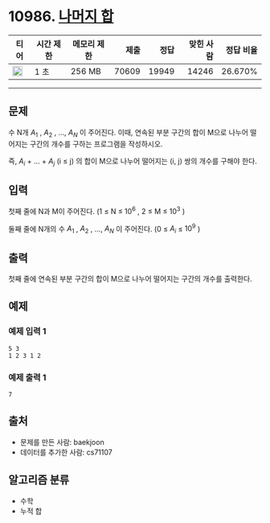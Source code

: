 # 10986. [나머지 합](https://www.acmicpc.net/problem/10986)

| 티어                                                                  | 시간 제한 | 메모리 제한 |  제출 |  정답 | 맞힌 사람 | 정답 비율 |
| --------------------------------------------------------------------- | --------- | ----------- | ----: | ----: | --------: | --------: |
| <img src="https://static.solved.ac/tier_small/13.svg" width="20px" /> | 1 초      | 256 MB      | 70609 | 19949 |     14246 |   26.670% |

---

## 문제

수 N개 $A_{1}$
, $A_{2}$
, ..., $A_{N}$
이 주어진다. 이때, 연속된 부분 구간의 합이 M으로 나누어 떨어지는 구간의 개수를 구하는 프로그램을 작성하시오.

즉, $A_{i}$ + ... + $A_{j}$
(i ≤ j) 의 합이 M으로 나누어 떨어지는 (i, j) 쌍의 개수를 구해야 한다.

## 입력

첫째 줄에 N과 M이 주어진다. (1 ≤ N ≤ $10^{6}$
, 2 ≤ M ≤ $10^{3}$
)

둘째 줄에 N개의 수 $A_{1}$
, $A_{2}$
, ..., $A_{N}$
이 주어진다. (0 ≤ $A_{i}$
≤ $10^{9}$
)

## 출력

첫째 줄에 연속된 부분 구간의 합이 M으로 나누어 떨어지는 구간의 개수를 출력한다.

## 예제

### 예제 입력 1

```
5 3
1 2 3 1 2
```

### 예제 출력 1

```
7
```

## 출처

- 문제를 만든 사람: baekjoon
- 데이터를 추가한 사람: cs71107

## 알고리즘 분류

- 수학
- 누적 합
